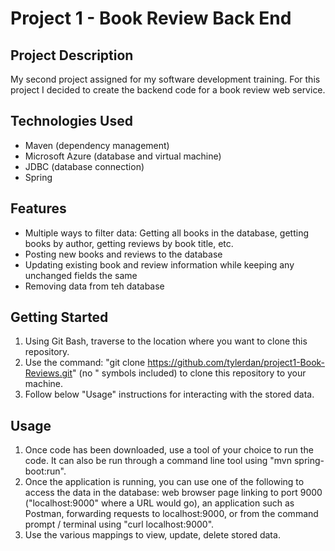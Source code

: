 # Project 1 - Book Review Back End

## Project Description
My second project assigned for my software development training. For this project I decided to create the backend code for a book review web service. 

## Technologies Used
- Maven (dependency management)
- Microsoft Azure (database and virtual machine)
- JDBC (database connection)
- Spring

## Features
- Multiple ways to filter data: Getting all books in the database, getting books by author, getting reviews by book title, etc.
- Posting new books and reviews to the database
- Updating existing book and review information while keeping any unchanged fields the same
- Removing data from teh database

## Getting Started
1. Using Git Bash, traverse to the location where you want to clone this repository.
2. Use the command: "git clone https://github.com/tylerdan/project1-Book-Reviews.git" (no " symbols included) to clone this repository to your machine.
3. Follow below "Usage" instructions for interacting with the stored data.

## Usage
1. Once code has been downloaded, use a tool of your choice to run the code. It can also be run through a command line tool using "mvn spring-boot:run".
2. Once the application is running, you can use one of the following to access the data in the database: web browser page linking to port 9000 ("localhost:9000" where a URL would go), an application such as Postman, forwarding requests to localhost:9000, or from the command prompt / terminal using "curl localhost:9000".
3. Use the various mappings to view, update, delete stored data.
